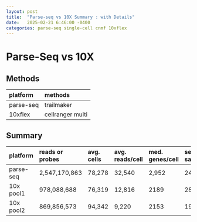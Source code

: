 ```yaml
---
layout: post
title:  "Parse-seq vs 10X Summary : with Details"
date:   2025-02-21 6:46:00 -0400
categories: parse-seq single-cell cnmf 10xflex
---
```

# Parse-Seq vs 10X

## Methods

| platform | methods |
| :-- | :-- |
| parse-seq | trailmaker |
| 10xflex | cellranger multi |

## Summary

| platform | reads or probes | avg. cells | avg. reads/cell | med. genes/cell | seq. saturation | details |
| -- |:--| :-- | :-- | :-- | :-- | :-- |
| parse-seq| 2,547,170,863 |78,278 | 32,540 | 2,952 | 24.1% | [tm01](https://raw.githack.com/hmgene/parse-vs-10x-pub/main/data/parse/tm01_analysis_summary.html),[tm02](https://raw.githack.com/hmgene/parse-vs-10x-pub/main/data/parse/tm02_analysis_summary.html),[tm03](https://raw.githack.com/hmgene/parse-vs-10x-pub/main/data/parse/tm03_analysis_summary.html),[tm04](https://raw.githack.com/hmgene/parse-vs-10x-pub/main/data/parse/tm04_analysis_summary.html),[tm05](https://raw.githack.com/hmgene/parse-vs-10x-pub/main/data/parse/tm05_analysis_summary.html),[tm06](https://raw.githack.com/hmgene/parse-vs-10x-pub/main/data/parse/tm06_analysis_summary.html),[tm07](https://raw.githack.com/hmgene/parse-vs-10x-pub/main/data/parse/tm07_analysis_summary.html),[tm08](https://raw.githack.com/hmgene/parse-vs-10x-pub/main/data/parse/tm08_analysis_summary.html),[tm09](https://raw.githack.com/hmgene/parse-vs-10x-pub/main/data/parse/tm09_analysis_summary.html),[tm10](https://raw.githack.com/hmgene/parse-vs-10x-pub/main/data/parse/tm10_analysis_summary.html),[tm11](https://raw.githack.com/hmgene/parse-vs-10x-pub/main/data/parse/tm11_analysis_summary.html),[tm12](https://raw.githack.com/hmgene/parse-vs-10x-pub/main/data/parse/tm12_analysis_summary.html),[tm13](https://raw.githack.com/hmgene/parse-vs-10x-pub/main/data/parse/tm13_analysis_summary.html),[tm14](https://raw.githack.com/hmgene/parse-vs-10x-pub/main/data/parse/tm14_analysis_summary.html),[tm15](https://raw.githack.com/hmgene/parse-vs-10x-pub/main/data/parse/tm15_analysis_summary.html),[tm16](https://raw.githack.com/hmgene/parse-vs-10x-pub/main/data/parse/tm16_analysis_summary.html),[tm17](https://raw.githack.com/hmgene/parse-vs-10x-pub/main/data/parse/tm17_analysis_summary.html),[tm18](https://raw.githack.com/hmgene/parse-vs-10x-pub/main/data/parse/tm18_analysis_summary.html),[tm19](https://raw.githack.com/hmgene/parse-vs-10x-pub/main/data/parse/tm19_analysis_summary.html),[tm20](https://raw.githack.com/hmgene/parse-vs-10x-pub/main/data/parse/tm20_analysis_summary.html),[tm21](https://raw.githack.com/hmgene/parse-vs-10x-pub/main/data/parse/tm21_analysis_summary.html),[tm22](https://raw.githack.com/hmgene/parse-vs-10x-pub/main/data/parse/tm22_analysis_summary.html),[tm23](https://raw.githack.com/hmgene/parse-vs-10x-pub/main/data/parse/tm23_analysis_summary.html),[tm24](https://raw.githack.com/hmgene/parse-vs-10x-pub/main/data/parse/tm24_analysis_summary.html),[tm25](https://raw.githack.com/hmgene/parse-vs-10x-pub/main/data/parse/tm25_analysis_summary.html),[tm26](https://raw.githack.com/hmgene/parse-vs-10x-pub/main/data/parse/tm26_analysis_summary.html),[tm27](https://raw.githack.com/hmgene/parse-vs-10x-pub/main/data/parse/tm27_analysis_summary.html),[tm28](https://raw.githack.com/hmgene/parse-vs-10x-pub/main/data/parse/tm28_analysis_summary.html),[tm29](https://raw.githack.com/hmgene/parse-vs-10x-pub/main/data/parse/tm29_analysis_summary.html),[tm30](https://raw.githack.com/hmgene/parse-vs-10x-pub/main/data/parse/tm30_analysis_summary.html),[tm31](https://raw.githack.com/hmgene/parse-vs-10x-pub/main/data/parse/tm31_analysis_summary.html),[tm32](https://raw.githack.com/hmgene/parse-vs-10x-pub/main/data/parse/tm32_analysis_summary.html),[tm33](https://raw.githack.com/hmgene/parse-vs-10x-pub/main/data/parse/tm33_analysis_summary.html),[tm34](https://raw.githack.com/hmgene/parse-vs-10x-pub/main/data/parse/tm34_analysis_summary.html) | 
| 10x pool1 | 978,088,688 | 76,319 | 12,816 | 2189 | 28%  | [UH14](https://raw.githack.com/hmgene/parse-vs-10x-pub/main/data/10x/pool1_UH14_web_summary.html),[UH16](https://raw.githack.com/hmgene/parse-vs-10x-pub/main/data/10x/pool1_UH16_web_summary.html),[UH17](https://raw.githack.com/hmgene/parse-vs-10x-pub/main/data/10x/pool1_UH17_web_summary.html),[UH19](https://raw.githack.com/hmgene/parse-vs-10x-pub/main/data/10x/pool1_UH19_web_summary.html) |
| 10x pool2 | 869,856,573 | 94,342 | 9,220 | 2153 | 19.8% | [pool2_UH23](https://raw.githack.com/hmgene/parse-vs-10x-pub/main/data/10x/pool2_UH23_web_summary.html),[UH24](https://raw.githack.com/hmgene/parse-vs-10x-pub/main/data/10x/pool2_UH24_web_summary.html),[UH25](https://raw.githack.com/hmgene/parse-vs-10x-pub/main/data/10x/pool2_UH25_web_summary.html),[UH26](https://raw.githack.com/hmgene/parse-vs-10x-pub/main/data/10x/pool2_UH26_web_summary.html) |


